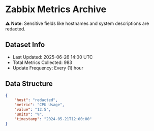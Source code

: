 # Zabbix Metrics Archive

⚠️ **Note**: Sensitive fields like hostnames and system descriptions are redacted.

## Dataset Info
- Last Updated: 2025-06-26 14:00 UTC
- Total Metrics Collected: 983
- Update Frequency: Every (1) hour

## Data Structure
```json
{
    "host": "redacted",
    "metric": "CPU Usage",
    "value": "12.5",
    "units": "%",
    "timestamp": "2024-05-21T12:00:00"
}
```
